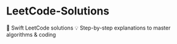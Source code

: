 # LeetCode-Solutions
🚀 Swift LeetCode solutions 💡 Step-by-step explanations to master algorithms &amp; coding
